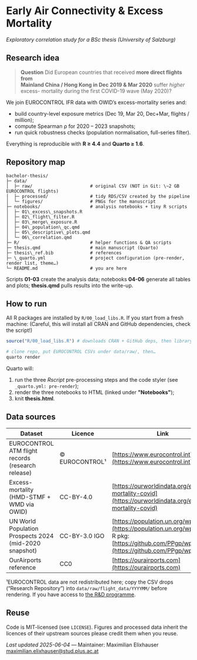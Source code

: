 # Early Air Connectivity & Excess Mortality  

*Exploratory correlation study for a BSc thesis (University of Salzburg)*

## Research idea

> **Question** Did European countries that received **more direct flights from  
> Mainland China / Hong Kong in Dec 2019 & Mar 2020** suffer *higher* excess-
> mortality during the first COVID-19 wave (May 2020)?

We join EUROCONTROL IFR data with OWID’s excess-mortality series and:

* build country-level exposure metrics (Dec 19, Mar 20, Dec+Mar, flights / million);  
* compute Spearman ρ for 2020 – 2023 snapshots;  
* run quick robustness checks (population normalisation, full-series filter).

Everything is reproducible with **R ≥ 4.4** and **Quarto ≥ 1.6**.


## Repository map

```
bachelor-thesis/
├─ data/
│  ├─ raw/                      # original CSV (NOT in Git: \~2 GB EUROCONTROL flights)
│  ├─ processed/                # tidy RDS/CSV created by the pipeline
│  └─ figures/                  # PNGs for the manuscript
├─ notebooks/                   # analysis notebooks + tiny R scripts
│  ├─ 01\_excess\_snapshots.R
│  ├─ 02\_flight\_filter.R
│  ├─ 03\_merge\_exposure.R
│  ├─ 04\_population\_qc.qmd
│  ├─ 05\_descriptive\_plots.qmd
│  └─ 06\_correlation.qmd
├─ R/                           # helper functions & QA scripts
├─ thesis.qmd                   # main manuscript (Quarto)
├─ thesis\_ref.bib              # references
├─ \_quarto.yml                 # project configuration (pre-render, render list, theme…)
└─ README.md                    # you are here

```

Scripts **01-03** create the analysis data; notebooks **04-06** generate all
tables and plots; **thesis.qmd** pulls results into the write-up.

## How to run

All R packages are installed by `R/00_load_libs.R`.
If you start from a fresh machine:
(Careful, this will install all CRAN and GitHub dependencies, check the script!)

```r
source("R/00_load_libs.R") # downloads CRAN + GitHub deps, then library()
```

```bash
# clone repo, put EUROCONTROL CSVs under data/raw/, then…
quarto render
```

Quarto will:

1. run the three *Rscript* pre-processing steps and the code styler (see `_quarto.yml: pre-render`);
2. render the three notebooks to HTML (linked under **"Notebooks"**);
3. knit **thesis.html**.

## Data sources

| Dataset                                                    | Licence        | Link                                                                                                                                         |
| ---------------------------------------------------------- | -------------- | -------------------------------------------------------------------------------------------------------------------------------------------- |
| EUROCONTROL ATM flight records (research release)          | © EUROCONTROL¹ | [https://www.eurocontrol.int](https://www.eurocontrol.int)                                                                                   |
| Excess-mortality (HMD-STMF + WMD via OWID)                 | CC-BY-4.0      | [https://ourworldindata.org/excess-mortality-covid](https://ourworldindata.org/excess-mortality-covid)                                       |
| UN World Population Prospects 2024 (mid-2020 snapshot)     | CC-BY-3.0 IGO  | [https://population.un.org/wpp/](https://population.un.org/wpp/) — R pkg: [https://github.com/PPgp/wpp2024](https://github.com/PPgp/wpp2024) |
| OurAirports reference                                      | CC0            | [https://ourairports.com](https://ourairports.com)                                                                                           |

¹EUROCONTROL data are not redistributed here; copy the CSV drops (“Research
Repository”) into `data/raw/flight_data/YYYYMM/` before rendering. If you have access to [the R&D programme](https://www.eurocontrol.int/dashboard/aviation-data-research).

## Reuse

Code is MIT-licensed (see `LICENSE`).
Figures and processed data inherit the licences of their upstream sources
please credit them when you reuse.

*Last updated 2025-06-04*   —  Maintainer: Maximilian Elixhauser
[maximilian.elixhauser@stud.plus.ac.at](mailto:maximilian.elixhauser@stud.plus.ac.at)